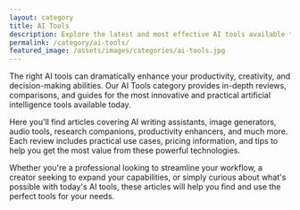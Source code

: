 ```yaml
---
layout: category
title: AI Tools
description: Explore the latest and most effective AI tools available today. From productivity enhancers to creative assistants, learn how to leverage these tools to boost your efficiency and capabilities.
permalink: /category/ai-tools/
featured_image: /assets/images/categories/ai-tools.jpg
---
```


The right AI tools can dramatically enhance your productivity, creativity, and decision-making abilities. Our AI Tools category provides in-depth reviews, comparisons, and guides for the most innovative and practical artificial intelligence tools available today.

Here you'll find articles covering AI writing assistants, image generators, audio tools, research companions, productivity enhancers, and much more. Each review includes practical use cases, pricing information, and tips to help you get the most value from these powerful technologies.

Whether you're a professional looking to streamline your workflow, a creator seeking to expand your capabilities, or simply curious about what's possible with today's AI tools, these articles will help you find and use the perfect tools for your needs.
